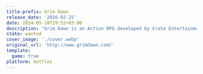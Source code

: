 ```yaml
---
title-prefix: Grim Dawn
release_date: '2016-02-25'
date: 2024-05-18T19:52+03:00
description: "Grim Dawn is an Action RPG developed by Crate Entertainment.\n\nThe game is set in a gritty fictional world, which resembles the Victorian era. In a war-torn world of Cairn, humanity is close to extinction. Cairn became a battleground for two extra-terrestrial forces - the Aetherials and Chthonians. Both of which are eager to completely wipe out humanity for different reasons. The game tells us a story of several humans that try to adapt and survive the harsh times.\n\nLike in most Action RPGs, the main focus of the game is put on battling the enemies and gathering loot - armor, potions, weapons, and gold. Grim Dawn features a crafting system that is similar to the one in a popular mod DoTA. The developers put a strong emphasis on the enhanced physics in the game, environmental kills, enemies dismemberment and a totally new mission system. \n\nThe players are free to choose one of eight classes present in the game. Several factions are also featured. As the plot progresses, the player will have to choose which factions to join. Joining one faction will make the opposing one hostile to the protagonist."
state: wanted
cover_image: './cover.webp'
original_url: 'http://www.grimdawn.com/'
template:
  game: true
platform: bottles
---
```

